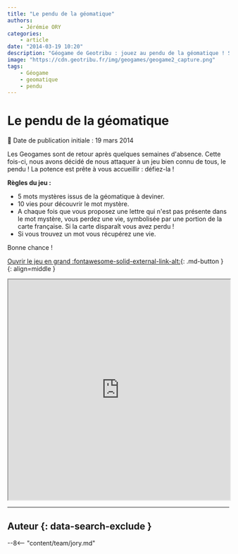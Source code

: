 ```yaml
---
title: "Le pendu de la géomatique"
authors:
    - Jérémie ORY
categories:
    - article
date: "2014-03-19 10:20"
description: "Géogame de Geotribu : jouez au pendu de la géomatique ! Si la carte de France disparaît, vous avez perdu !"
image: "https://cdn.geotribu.fr/img/geogames/geogame2_capture.png"
tags:
    - Géogame
    - geomatique
    - pendu
---
```


# Le pendu de la géomatique

:calendar: Date de publication initiale : 19 mars 2014

Les Geogames sont de retour après quelques semaines d'absence. Cette fois-ci, nous avons décidé de nous attaquer à un jeu bien connu de tous, le pendu ! La potence est prête à vous accueillir : défiez-la !

**Règles du jeu :**

- 5 mots mystères issus de la géomatique à deviner.
- 10 vies pour découvrir le mot mystère.
- A chaque fois que vous proposez une lettre qui n'est pas présente dans le mot mystère, vous perdez une vie, symbolisée par une portion de la carte française. Si la carte disparaît vous avez perdu !
- Si vous trouvez un mot vous récupérez une vie.

Bonne chance !

[Ouvrir le jeu en grand :fontawesome-solid-external-link-alt:](https://geotribu.github.io/geogames/cinquieme_jeu){: .md-button }
{: align=middle }

<iframe name="geogame5" width="100%" height="500px" src="https://geotribu.github.io/geogames/cinquieme_jeu" frameborder="1"></iframe>

----

## Auteur {: data-search-exclude }

--8<-- "content/team/jory.md"
